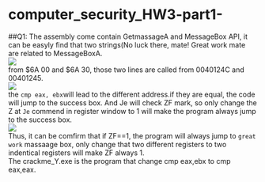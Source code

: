# computer_security_HW3-part1-

##Q1:
The assembly come contain GetmassageA and MessageBox API, it can be easyly find that two strings(No luck there, mate! Great work mate are related to MessageBoxA.<br>
![](https://github.com/lovethatcat/computer_security_HW3-part1-/raw/master/Images/01.PNG)<br>
from $6A 00 and $6A 30, those two lines are called from 0040124C and 00401245.<br>
![](https://github.com/lovethatcat/computer_security_HW3-part1-/raw/master/Images/02.png)<br>
the `cmp eax, ebx`will lead to the different address.if they are equal, the code will jump to the success box. And Je will check ZF mark, so only change the Z at `Je` commend in register window  to 1 will make the program always jump to the success box.<br>
![](https://github.com/lovethatcat/computer_security_HW3-part1-/raw/master/Images/03.PNG)<br>
Thus, it can be comfirm that if ZF==1, the program will always jump to `great work` massaage box, only change that two different registers to two indentical registers will make ZF always 1.<br>
The crackme_Y.exe is the program that change cmp eax,ebx to cmp eax,eax.<br>
